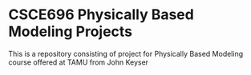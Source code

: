 # CSCE696 Physically Based Modeling Projects

This is a repository consisting of project for Physically Based Modeling course offered at TAMU from John Keyser